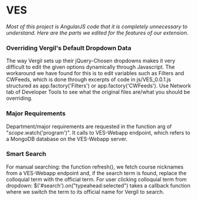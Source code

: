# VES
*Most of this project is AngularJS code that it is completely unnecessary to understand. Here are the parts we edited for the features of our extension.*

### Overriding Vergil's Default Dropdown Data
The way Vergil sets up their jQuery-Chosen dropdowns makes it very difficult to edit the given options dynamically through Javascript. The workaround we have found for this is to edit variables such as Filters and CWFeeds, which is done through excerpts of code in js/VES_0.0.1.js structured as app.factory('Filters') or app.factory('CWFeeds'). Use Network tab of Developer Tools to see what the original files are/what you should be overriding.

### Major Requirements
Department/major requirements are requested in the function arg of "$scope.$watch('program')". It calls to VES-Webapp endpoint, which refers to a MongoDB database on the VES-Webapp server.

### Smart Search
For manual searching: the function refresh(), we fetch course nicknames from a VES-Webapp endpoint and, if the search term is found, replace the colloquial term with the official term. For user clicking colloquial term from dropdown: $('#search').on("typeahead:selected") takes a callback function where we switch the term to its official name for Vergil to search.